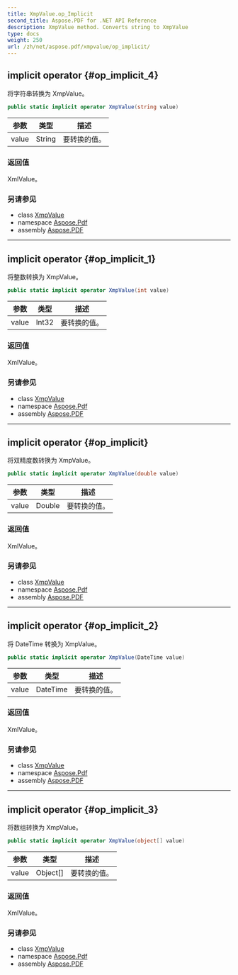 ```yaml
---
title: XmpValue.op_Implicit
second_title: Aspose.PDF for .NET API Reference
description: XmpValue method. Converts string to XmpValue
type: docs
weight: 250
url: /zh/net/aspose.pdf/xmpvalue/op_implicit/
---
```

## implicit operator {#op_implicit_4}

将字符串转换为 XmpValue。

```csharp
public static implicit operator XmpValue(string value)
```

| 参数 | 类型 | 描述 |
| --- | --- | --- |
| value | String | 要转换的值。 |

### 返回值

XmlValue。

### 另请参见

* class [XmpValue](../)
* namespace [Aspose.Pdf](../../../aspose.pdf/)
* assembly [Aspose.PDF](../../../)

---

## implicit operator {#op_implicit_1}

将整数转换为 XmpValue。

```csharp
public static implicit operator XmpValue(int value)
```

| 参数 | 类型 | 描述 |
| --- | --- | --- |
| value | Int32 | 要转换的值。 |

### 返回值

XmlValue。

### 另请参见

* class [XmpValue](../)
* namespace [Aspose.Pdf](../../../aspose.pdf/)
* assembly [Aspose.PDF](../../../)

---

## implicit operator {#op_implicit}

将双精度数转换为 XmpValue。

```csharp
public static implicit operator XmpValue(double value)
```

| 参数 | 类型 | 描述 |
| --- | --- | --- |
| value | Double | 要转换的值。 |

### 返回值

XmlValue。

### 另请参见

* class [XmpValue](../)
* namespace [Aspose.Pdf](../../../aspose.pdf/)
* assembly [Aspose.PDF](../../../)

---

## implicit operator {#op_implicit_2}

将 DateTime 转换为 XmpValue。

```csharp
public static implicit operator XmpValue(DateTime value)
```

| 参数 | 类型 | 描述 |
| --- | --- | --- |
| value | DateTime | 要转换的值。 |

### 返回值

XmlValue。

### 另请参见

* class [XmpValue](../)
* namespace [Aspose.Pdf](../../../aspose.pdf/)
* assembly [Aspose.PDF](../../../)

---

## implicit operator {#op_implicit_3}

将数组转换为 XmpValue。

```csharp
public static implicit operator XmpValue(object[] value)
```

| 参数 | 类型 | 描述 |
| --- | --- | --- |
| value | Object[] | 要转换的值。 |

### 返回值

XmlValue。

### 另请参见

* class [XmpValue](../)
* namespace [Aspose.Pdf](../../../aspose.pdf/)
* assembly [Aspose.PDF](../../../)